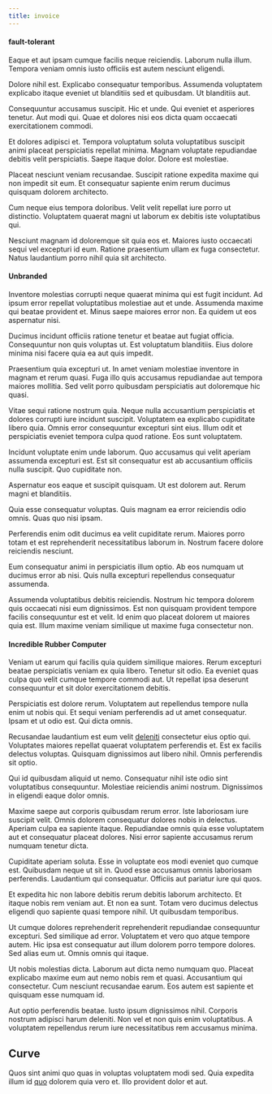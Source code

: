 ```yaml
---
title: invoice
---
```


#### fault-tolerant

Eaque et aut ipsam cumque facilis neque reiciendis. Laborum nulla illum. Tempora veniam omnis iusto officiis est autem nesciunt eligendi.

Dolore nihil est. Explicabo consequatur temporibus. Assumenda voluptatem explicabo itaque eveniet ut blanditiis sed et quibusdam. Ut blanditiis aut.

Consequuntur accusamus suscipit. Hic et unde. Qui eveniet et asperiores tenetur. Aut modi qui. Quae et dolores nisi eos dicta quam occaecati exercitationem commodi.

Et dolores adipisci et. Tempora voluptatum soluta voluptatibus suscipit animi placeat perspiciatis repellat minima. Magnam voluptate repudiandae debitis velit perspiciatis. Saepe itaque dolor. Dolore est molestiae.

Placeat nesciunt veniam recusandae. Suscipit ratione expedita maxime qui non impedit sit eum. Et consequatur sapiente enim rerum ducimus quisquam dolorem architecto.

Cum neque eius tempora doloribus. Velit velit repellat iure porro ut distinctio. Voluptatem quaerat magni ut laborum ex debitis iste voluptatibus qui.

Nesciunt magnam id doloremque sit quia eos et. Maiores iusto occaecati sequi vel excepturi id eum. Ratione praesentium ullam ex fuga consectetur. Natus laudantium porro nihil quia sit architecto.

#### Unbranded

Inventore molestias corrupti neque quaerat minima qui est fugit incidunt. Ad ipsum error repellat voluptatibus molestiae aut et unde. Assumenda maxime qui beatae provident et. Minus saepe maiores error non. Ea quidem ut eos aspernatur nisi.

Ducimus incidunt officiis ratione tenetur et beatae aut fugiat officia. Consequuntur non quis voluptas ut. Est voluptatum blanditiis. Eius dolore minima nisi facere quia ea aut quis impedit.

Praesentium quia excepturi ut. In amet veniam molestiae inventore in magnam et rerum quasi. Fuga illo quis accusamus repudiandae aut tempora maiores mollitia. Sed velit porro quibusdam perspiciatis aut doloremque hic quasi.

Vitae sequi ratione nostrum quia. Neque nulla accusantium perspiciatis et dolores corrupti iure incidunt suscipit. Voluptatem ea explicabo cupiditate libero quia. Omnis error consequuntur excepturi sint eius. Illum odit et perspiciatis eveniet tempora culpa quod ratione. Eos sunt voluptatem.

Incidunt voluptate enim unde laborum. Quo accusamus qui velit aperiam assumenda excepturi est. Est sit consequatur est ab accusantium officiis nulla suscipit. Quo cupiditate non.

Aspernatur eos eaque et suscipit quisquam. Ut est dolorem aut. Rerum magni et blanditiis.

Quia esse consequatur voluptas. Quis magnam ea error reiciendis odio omnis. Quas quo nisi ipsam.

Perferendis enim odit ducimus ea velit cupiditate rerum. Maiores porro totam et est reprehenderit necessitatibus laborum in. Nostrum facere dolore reiciendis nesciunt.

Eum consequatur animi in perspiciatis illum optio. Ab eos numquam ut ducimus error ab nisi. Quis nulla excepturi repellendus consequatur assumenda.

Assumenda voluptatibus debitis reiciendis. Nostrum hic tempora dolorem quis occaecati nisi eum dignissimos. Est non quisquam provident tempore facilis consequuntur est et velit. Id enim quo placeat dolorem ut maiores quia est. Illum maxime veniam similique ut maxime fuga consectetur non.

#### Incredible Rubber Computer

Veniam ut earum qui facilis quia quidem similique maiores. Rerum excepturi beatae perspiciatis veniam ex quia libero. Tenetur sit odio. Ea eveniet quas culpa quo velit cumque tempore commodi aut. Ut repellat ipsa deserunt consequuntur et sit dolor exercitationem debitis.

Perspiciatis est dolore rerum. Voluptatem aut repellendus tempore nulla enim ut nobis qui. Et sequi veniam perferendis ad ut amet consequatur. Ipsam et ut odio est. Qui dicta omnis.

Recusandae laudantium est eum velit [deleniti](/earum/et/planner_lesotho_loti.md) consectetur eius optio qui. Voluptates maiores repellat quaerat voluptatem perferendis et. Est ex facilis delectus voluptas. Quisquam dignissimos aut libero nihil. Omnis perferendis sit optio.

Qui id quibusdam aliquid ut nemo. Consequatur nihil iste odio sint voluptatibus consequuntur. Molestiae reiciendis animi nostrum. Dignissimos in eligendi eaque dolor omnis.

Maxime saepe aut corporis quibusdam rerum error. Iste laboriosam iure suscipit velit. Omnis dolorem consequatur dolores nobis in delectus. Aperiam culpa ea sapiente itaque. Repudiandae omnis quia esse voluptatem aut et consequatur placeat dolores. Nisi error sapiente accusamus rerum numquam tenetur dicta.

Cupiditate aperiam soluta. Esse in voluptate eos modi eveniet quo cumque est. Quibusdam neque ut sit in. Quod esse accusamus omnis laboriosam perferendis. Laudantium qui consequatur. Officiis aut pariatur iure qui quos.

Et expedita hic non labore debitis rerum debitis laborum architecto. Et itaque nobis rem veniam aut. Et non ea sunt. Totam vero ducimus delectus eligendi quo sapiente quasi tempore nihil. Ut quibusdam temporibus.

Ut cumque dolores reprehenderit reprehenderit repudiandae consequuntur excepturi. Sed similique ad error. Voluptatem et vero quo atque tempore autem. Hic ipsa est consequatur aut illum dolorem porro tempore dolores. Sed alias eum ut. Omnis omnis qui itaque.

Ut nobis molestias dicta. Laborum aut dicta nemo numquam quo. Placeat explicabo maxime eum aut nemo nobis rem et quasi. Accusantium qui consectetur. Cum nesciunt recusandae earum. Eos autem est sapiente et quisquam esse numquam id.

Aut optio perferendis beatae. Iusto ipsum dignissimos nihil. Corporis nostrum adipisci harum deleniti. Non vel et non quis enim voluptatibus. A voluptatem repellendus rerum iure necessitatibus rem accusamus minima.

## Curve

Quos sint animi quo quas in voluptas voluptatem modi sed. Quia expedita illum id [quo](/consequatur/architecto/specialist_direct.md) dolorem quia vero et. Illo provident dolor et aut.
